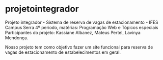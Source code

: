 
# projetointegrador
Projeto integrador - Sistema de reserva de vagas de estacionamento - IFES Campus Serra
4º período, matérias: Programação Web e Tópicos especiais
Participantes do projeto: Kassiane Albanez, Mateus Pertel, Lavinya Mendonça.

Nosso projeto tem como objetivo fazer um site funcional para reserva de vagas de estacionamento de estabelecimentos em geral.
